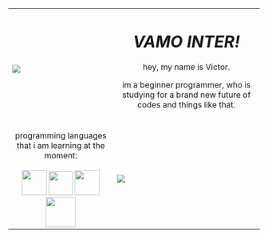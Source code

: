 <table>
  <tr>
    <td><img src="https://media3.giphy.com/media/26u8zjhM87ZpbwOkg/giphy.gif?cid=6c09b952cg9n52wfyyifl6ts0p3sn79eknzxz5k2icxu0wfa&ep=v1_gifs_search&rid=giphy.gif&ct=g"></td>
<td><div align="center">
<h1><b><em>VAMO INTER!</em></b></h1>
<p>hey, my name is Victor.</p>
<p>im a beginner programmer, who is studying for a brand new future of codes and things like that.</p>
<br>
</div></td>
  <tr>
  <td align="center">programming languages that i am learning at the moment:<br><br>
    <a href="https://www.w3schools.com/html/html_tables.asp" target="_blank"><img src="https://icones.pro/wp-content/uploads/2021/05/icone-html-jaune.png" width= 50 heigh= 50/></a>
     <a href="https://www.w3schools.com/css/css_examples.asp" target="_blank"><img src="https://cdn.iconscout.com/icon/free/png-256/free-css3-logo-icon-download-in-svg-png-gif-file-formats--css-wordmark-programming-langugae-language-pack-logos-icons-1175238.png" width= 48 heigh= 48/></a>
     <a href="https://www.w3schools.com/python/python_intro.asp" target="_blank"><img src="https://images.icon-icons.com/112/PNG/512/python_18894.png" width= 50 heigh= 50/></a>
    <a href="https://www.java.com/pt-BR/" target="_blank"><img src="https://www.csestack.org/wp-content/uploads/2023/08/java-logo.webp" width= 60 heigh= 60/></a>
  </td>
    <td>
      <img src="https://i.pinimg.com/originals/64/2d/fc/642dfc55b110caf6abb80528dbc6b6b4.gif">
    </td>
  </tr>
  </tr>
</table>
